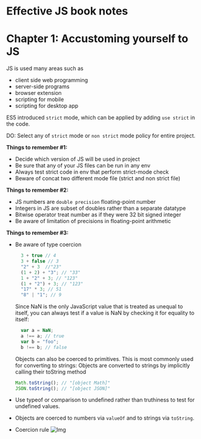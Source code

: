 # Effective JS book notes

# Chapter 1: Accustoming yourself to JS

JS is used many areas such as 
- client side web programming
- server-side programs
- browser extension
- scripting for mobile
- scripting for desktop app

ES5 introduced `strict` mode, which can be applied by adding `use strict` in the code.

DO: 
Select any of `strict` mode or `non strict` mode policy for entire project.

**Things to remember #1:**
- Decide which version of JS will be used in project
- Be sure that any of your JS files can be run in any env
- Always test strict code in env that perform strict-mode check
- Beware of concat two different mode file (strict and non strict file)

**Things to remember #2:**
- JS numbers are `double precision` floating-point number
- Integers in JS are subset of doubles rather than a separate datatype
- Bitwise operator treat number as if they were 32 bit signed integer
- Be aware of limitation of precisions in floating-point arithmetic

**Things to remember #3:**
- Be aware of type coercion
  ```js
    3 + true // 4
    3 + false // 3
    "2" + 3  //"23"
    (1 + 2) + "3"; // "33"
    1 + "2" + 3; // "123"
    (1 + "2") + 3; // "123"
    "17" * 3; // 51
    "8" | "1"; // 9
  ```
   Since NaN is the only JavaScript value that is treated as unequal to itself, you can always test if a value is NaN by checking it for equality to itself:
  
  ```js
    var a = NaN;
    a !== a; // true
    var b = "foo";
    b !== b; // false
  ```
  Objects can also be coerced to primitives. This is most commonly used for converting to strings:  Objects are converted to strings by implicitly calling their toString method
    ```js
    Math.toString(); // "[object Math]"
    JSON.toString(); // "[object JSON]"
    ```
- Use typeof or comparison to undefined rather than truthiness to test for undefined values.
- Objects are coerced to numbers via `valueOf` and to strings via `toString`.
- Coercion rule
     ![Img]("../imgs/coersion-rule.PNG")


